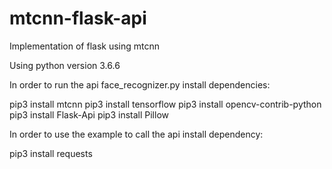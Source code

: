 # mtcnn-flask-api
Implementation of flask using mtcnn


Using python version 3.6.6

In order to run the api face_recognizer.py install dependencies:

pip3 install mtcnn
pip3 install tensorflow
pip3 install opencv-contrib-python
pip3 install Flask-Api
pip3 install Pillow

In order to use the example to call the api install dependency:

pip3 install requests
